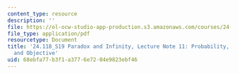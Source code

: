 ```yaml
---
content_type: resource
description: ''
file: https://ol-ocw-studio-app-production.s3.amazonaws.com/courses/24-118-paradox-and-infinity-spring-2019/68ebfa77b3f1a3776e7204e9823ebf46_MIT24_118S19_LecNote11.pdf
file_type: application/pdf
resourcetype: Document
title: '24.118_S19 Paradox and Infinity, Lecture Note 11: Probability, Subjective
  and Objective'
uid: 68ebfa77-b3f1-a377-6e72-04e9823ebf46
---
```


